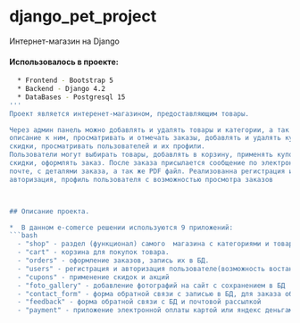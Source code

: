 # django_pet_project
Интернет-магазин на Django

#### Использовалось в проекте:
```bash
  * Frontend - Bootstrap 5
  * Backend - Django 4.2
  * DataBases - Postgresql 15
''' 
Проект является интеренет-магазином, предоставляющим товары.

Через админ панель можно добавлять и удалять товары и категории, а так же 
описание к ним, просматривать и отмечать заказы, добавлять и удалять купоны на 
скидки, просматривать пользователей и их профили.
Пользователи могут выбирать товары, добавлять в корзину, применять купоны на 
скидки, оформлять заказ. После заказа присылается сообщение по электронной 
почте, с деталями заказа, а так же PDF файл. Реализованна регистрация и 
авторизация, профиль пользователя с возможностью просмотра заказов



## Описание проекта.

*  В данном e-comerce решении используются 9 приложений:
```bash
  - "shop" - раздел (функционал) самого  магазина с категориями и товарами.  
  - "cart" - корзина для покупок товара.
  - "orders" - оформление заказов, запись их в БД.
  - "users" - регистрация и авторизация пользователе(возможность востановить пароль или изменить наомер ntktajyf)
  - "cupons" - применение скидок и акций
  - "foto_gallery" - добавление фотографий на сайт с сохранением в БД
  - "contact_form" - форма обратной связи с записью в БД, для заказа обратного звонка
  - "feedback" - форма обратной связи с БД и почтовой рассылкой 
  - "payment" - приложение электронной оплаты картой или яндекс деньгами в данном случае настроина но отключенна
 ``` 